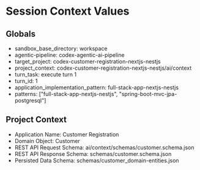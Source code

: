 # Session Context Values

## Globals
- sandbox_base_directory: workspace
- agentic-pipeline: codex-agentic-ai-pipeline
- target_project: codex-customer-registration-nextjs-nestjs
- project_context: codex-customer-registration-nextjs-nestjs/ai/context
- turn_task: execute turn 1
- turn_id: 1
- application_implementation_pattern: full-stack-app-nextjs-nestjs
- patterns: ["full-stack-app-nextjs-nestjs", "spring-boot-mvc-jpa-postgresql"]

## Project Context
- Application Name: Customer Registration
- Domain Object: Customer
- REST API Request Schema: ai/context/schemas/customer.schema.json
- REST API Response Schema: schemas/customer.schema.json
- Persisted Data Schema: schemas/customer_domain-entities.json
